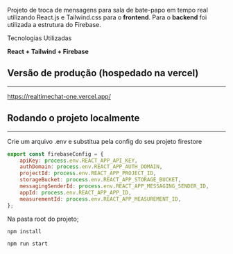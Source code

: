 Projeto de troca de mensagens para sala de bate-papo em tempo real utilizando React.js e Tailwind.css para o **frontend**. Para o **backend** foi utilizada a estrutura do Firebase.

Tecnologias Utilizadas

**React +  Tailwind + Firebase**

## Versão de produção (hospedado na vercel)

---

https://realtimechat-one.vercel.app/

## Rodando o projeto localmente

---

Crie um arquivo .env e substitua pela config do seu projeto firestore

```jsx
export const firebaseConfig = {
    apiKey: process.env.REACT_APP_API_KEY,
    authDomain: process.env.REACT_APP_AUTH_DOMAIN,
    projectId: process.env.REACT_APP_PROJECT_ID,
    storageBucket: process.env.REACT_APP_STORAGE_BUCKET,
    messagingSenderId: process.env.REACT_APP_MESSAGING_SENDER_ID,
    appId: process.env.REACT_APP_APP_ID,
    measurementId: process.env.REACT_APP_MEASUREMENT_ID,
};
```

Na pasta root do projeto;

`npm install` 

`npm run start`